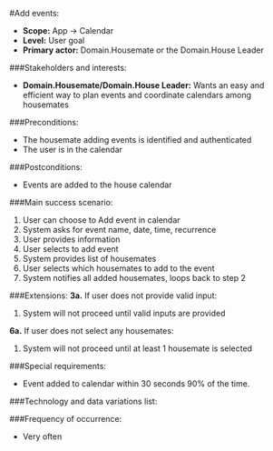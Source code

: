 #Add events:
+ **Scope:** App -> Calendar
+ **Level:** User goal
+ **Primary actor:** Domain.Housemate or the Domain.House Leader

###Stakeholders and interests:
+ **Domain.Housemate/Domain.House Leader:** Wants an easy and efficient way to plan events and coordinate calendars among housemates

###Preconditions:
+ The housemate adding events is identified and authenticated
+ The user is in the calendar

###Postconditions:
+ Events are added to the house calendar

###Main success scenario:
1. User can choose to Add event in calendar
2. System asks for event name, date, time, recurrence
3. User provides information
4. User selects to add event
5. System provides list of housemates
6. User selects which housemates to add to the event
7. System notifies all added housemates, loops back to step 2

###Extensions:
**3a.** If user does not provide valid input:
1. System will not proceed until valid inputs are provided

**6a.** If user does not select any housemates:
1. System will not proceed until at least 1 housemate is selected

###Special requirements:
+ Event added to calendar within 30 seconds 90% of the time.

###Technology and data variations list:

###Frequency of occurrence:
+ Very often
